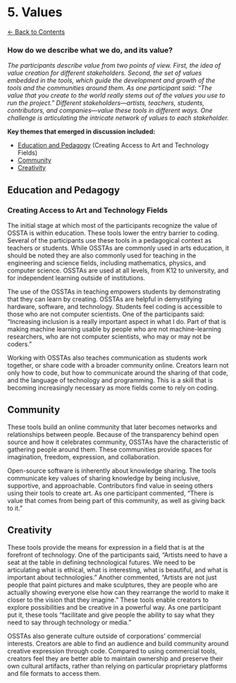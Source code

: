 # 5. Values

[← Back to Contents](README.md)

### How do we describe what we do, and its value?

*The participants describe value from two points of view. First, the idea of value creation for different stakeholders. Second, the set of values embedded in the tools, which guide the development and growth of the tools and the communities around them. As one participant said: “The value that you create to the world really stems out of the values you use to run the project.” Different stakeholders—artists, teachers, students, contributors, and companies—value these tools in different ways. One challenge is articulating the intricate network of values to each stakeholder.*

**Key themes that emerged in discussion included:**

* [Education and Pedagogy](#education-and-pedagogy) (Creating Access to Art and Technology Fields)
* [Community](#community)
* [Creativity](#creativity)



## Education and Pedagogy 

### Creating Access to Art and Technology Fields

The initial stage at which most of the participants recognize the value of OSSTA is within education. These tools lower the entry barrier to coding. Several of the participants use these tools in a pedagogical context as teachers or students. While OSSTAs are commonly used in arts education, it should be noted they are also commonly used for teaching in the engineering and science fields, including mathematics, physics, and computer science. OSSTAs are used at all levels, from K12 to university, and for independent learning outside of institutions.

The use of the OSSTAs in teaching empowers students by demonstrating that they can learn by creating. OSSTAs are helpful in demystifying hardware, software, and technology. Students feel coding is accessible to those who are not computer scientists. One of the participants said: “Increasing inclusion is a really important aspect in what I do. Part of that is making machine learning usable by people who are not machine-learning researchers, who are not computer scientists, who may or may not be coders.” 

Working with OSSTAs also teaches communication as students work together, or share code with a broader community online. Creators learn not only how to code, but how to communicate around the sharing of that code, and the language of technology and programming. This is a skill that is becoming increasingly necessary as more fields come to rely on coding.


## Community

These tools build an online community that later becomes networks and relationships between people. Because of the transparency behind open source and how it celebrates community, OSSTAs have the characteristic of gathering people around them. These communities provide spaces for imagination, freedom, expression, and collaboration. 

Open-source software is inherently about knowledge sharing. The tools communicate key values of sharing knowledge by being inclusive, supportive, and approachable. Contributors find value in seeing others using their tools to create art. As one participant commented, “There is value that comes from being part of this community, as well as giving back to it.”


## Creativity

These tools provide the means for expression in a field that is at the forefront of technology. One of the participants said, “Artists need to have a seat at the table in defining technological futures. We need to be articulating what is ethical, what is interesting, what is beautiful, and what is important about technologies.” Another commented, “Artists are not just people that paint pictures and make sculptures, they are people who are actually showing everyone else how can they rearrange the world to make it closer to the vision that they imagine.” These tools enable creators to explore possibilities and be creative in a powerful way. As one participant put it, these tools “facilitate and give people the ability to say what they need to say through technology or media.”

OSSTAs also generate culture outside of corporations’ commercial interests. Creators are able to find an audience and build community around creative expression through code. Compared to using commercial tools, creators feel they are better able to maintain ownership and preserve their own cultural artifacts, rather than relying on particular proprietary platforms and file formats to access them.
